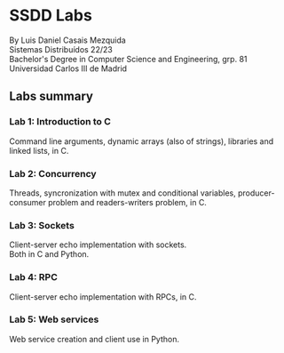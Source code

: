 # SSDD Labs
By Luis Daniel Casais Mezquida  
Sistemas Distribuídos 22/23  
Bachelor's Degree in Computer Science and Engineering, grp. 81  
Universidad Carlos III de Madrid


## Labs summary

### Lab 1: Introduction to C
Command line arguments, dynamic arrays (also of strings), libraries and linked lists, in C.

### Lab 2: Concurrency
Threads, syncronization with mutex and conditional variables, producer-consumer problem and readers-writers problem, in C.

### Lab 3: Sockets
Client-server echo implementation with sockets.   
Both in C and Python.

### Lab 4: RPC
Client-server echo implementation with RPCs, in C.

### Lab 5: Web services
Web service creation and client use in Python.
